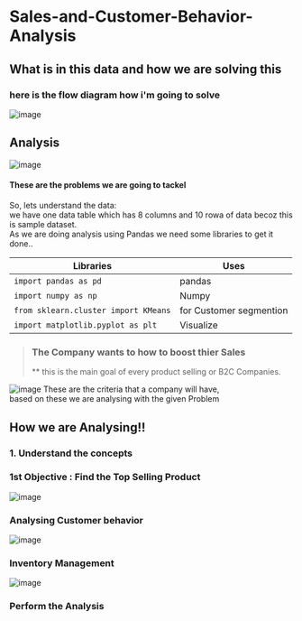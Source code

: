 # Sales-and-Customer-Behavior-Analysis
## What is in this data and how we are solving this
### here is the flow diagram how i'm going to solve
![image](https://github.com/user-attachments/assets/7d976196-9b4d-4c0b-9e56-5cfdd59cb5d7)

## Analysis
![image](https://github.com/user-attachments/assets/b35ed527-cb81-4b35-9879-8e5745d1aa29)


#### These are the problems we are going to tackel   
So, lets understand the data:  
we have one data table which has 8 columns and 10 rowa of data becoz this is sample dataset.  
As we are doing analysis using Pandas we need some libraries to get it done..  

| Libraries|Uses|
|----------|----|
|`import pandas as pd`|pandas|
|`import numpy as np`|Numpy|
|`from sklearn.cluster import KMeans`|for Customer segmention|
|`import matplotlib.pyplot as plt`|Visualize|

> ###  The Company wants to how to boost thier Sales
>  ** this is the main goal of every product selling or B2C Companies.

![image](https://github.com/user-attachments/assets/ee4d8362-0768-4758-a5f6-3163730459b7)
These are the criteria that a company will have,  
based on these we are analysing with the given Problem  
## How we are Analysing!!  
### 1. Understand the concepts
### 1st Objective : Find the Top Selling Product  
![image](https://github.com/user-attachments/assets/fd32bc18-3784-41d3-96b8-a89b5697c3b1)

### Analysing Customer behavior
![image](https://github.com/user-attachments/assets/ec68f40d-ba73-4d11-9e26-e402e09b3f08)

### Inventory Management
![image](https://github.com/user-attachments/assets/22e22928-ec14-4bb9-85f5-02f4ed861082)

### Perform the Analysis











